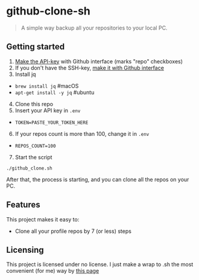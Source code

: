 # github-clone-sh
> A simple way backup all your repositories to your local PC.

## Getting started

1. [Make the API-key](https://github.com/settings/tokens) with Github interface (marks "repo" checkboxes)
2. If you don't have the SSH-key, [make it with Github interface](https://github.com/settings/keys)
3. Install jq
- `brew install jq` #macOS
- `apt-get install -y jq` #ubuntu
4. Clone this repo
5. Insert your API key in `.env`
- `TOKEN=PASTE_YOUR_TOKEN_HERE`
6. If your repos count is more than 100, change it in `.env`
- `REPOS_COUNT=100`
7. Start the script
```shell
./github_clone.sh
```

After that, the process is starting, and you can clone all the repos on your PC.

## Features

This project makes it easy to:
* Clone all your profile repos by 7 (or less) steps

## Licensing

This project is licensed under no license.
I just make a wrap to .sh the most convenient (for me) way by [this page](https://gist.github.com/milanboers/f34cdfc3e1ad9ba02ee8e44dae8e093f)
